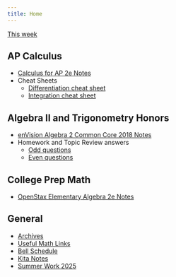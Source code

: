 ```yaml
---
title: Home
---
```


[This week](./this-week.md)

## AP Calculus

- [Calculus for AP 2e Notes](./calc-for-ap-larson/)
- Cheat Sheets
  - [Differentiation cheat sheet](./misc/differentiation-cheat-sheet.pdf)
  - [Integration cheat sheet](./misc/integration-cheat-sheet.pdf)

## Algebra II and Trigonometry Honors

- [enVision Algebra 2 Common Core 2018 Notes](./envision-algebra-2/)
- Homework and Topic Review answers
  - [Odd questions](./misc/alg2-odd-answers.pdf)
  - [Even questions](./misc/alg2-even-answers.pdf)

## College Prep Math

- [OpenStax Elementary Algebra 2e Notes](./openstax-elementary-algebra-2e/)

## General

- [Archives](./archives/)
- [Useful Math Links](./misc/math-links.md)
- [Bell Schedule](./misc/bell-schedule.md)
- [Kita Notes](https://wkurzius.github.io/kita-notes/)
- [Summer Work 2025](./misc/summer-work.md)
